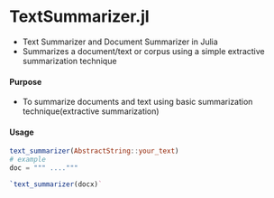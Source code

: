 # TextSummarizer.jl
+ Text Summarizer and Document Summarizer in Julia
+ Summarizes a document/text or corpus using a simple extractive summarization technique

#### Purpose
+ To summarize documents and text using basic summarization technique(extractive summarization)

#### Usage
``` julia 
text_summarizer(AbstractString::your_text)
# example
doc = """ ...."""

`text_summarizer(docx)`
```




